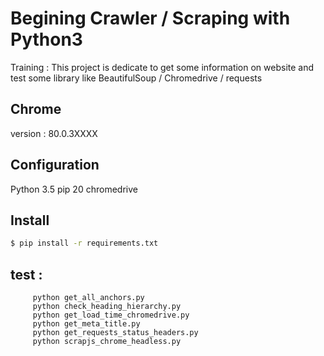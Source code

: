 # Begining Crawler / Scraping with Python3 
Training  :
This project is dedicate to get some information on website and test some library like BeautifulSoup / Chromedrive / requests  

## Chrome 
version : 80.0.3XXXX 

## Configuration 
Python 3.5 
pip 20 
chromedrive

## Install
```bash
$ pip install -r requirements.txt
```

## test :
```
	 python get_all_anchors.py
	 python check_heading_hierarchy.py
	 python get_load_time_chromedrive.py
	 python get_meta_title.py
	 python get_requests_status_headers.py
	 python scrapjs_chrome_headless.py
```
	 
